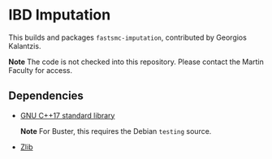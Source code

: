 # IBD Imputation

This builds and packages `fastsmc-imputation`, contributed by Georgios
Kalantzis.

**Note** The code is not checked into this repository. Please contact
the Martin Faculty for access.

## Dependencies

* [GNU C++17 standard library](https://packages.debian.org/testing/libstdc++6)

  **Note** For Buster, this requires the Debian `testing` source.

* [Zlib](https://packages.debian.org/buster/zlib1g)
